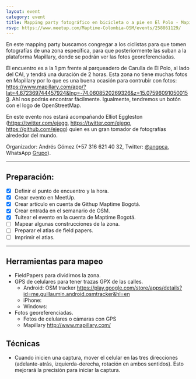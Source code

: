 ```yaml
---
layout: event
category: event
title: Mapping party fotográfico en bicicleta o a pie en El Polo - Mapillary
rsvp: https://www.meetup.com/Maptime-Colombia-OSM/events/258861129/
---
```


En este mapping party buscamos congregar a los ciclistas para que tomen fotografías de una zona específica, para que posteriormente las suban a la plataforma Mapillary, donde se podrán ver las fotos georeferenciadas.

El encuentro es a la 1 pm frente al parqueadero de Carulla de El Polo, al lado del CAI, y tendrá una duración de 2 horas.
Esta zona no tiene muchas fotos en Mapillary por lo que es una buena ocasión para contrubir con fotos: https://www.mapillary.com/app/?lat=4.672369744457924&lng=-74.0608520269326&z=15.075960910500159.
Ahí nos podrás encontrar fácilmente. Igualmente, tendremos un botón con el logo de OpenStreetMap.

En este evento nos estará acompañando Elliot Eggleston (https://twitter.com/ejegg, https://twitter.com/ejegg, https://github.com/ejegg) quien es un gran tomador de fotografías alrededor del mundo.

Organizador: Andrés Gómez (+57 316 621 40 32, Twitter: [@angoca](http://twitter.com/angoca),
WhatsApp [Grupo](https://chat.whatsapp.com/Gyf2l21dRsgD7l6083THUb)).

-----

## Preparación:

- [X] Definir el punto de encuentro y la hora.
- [X] Crear evento en MeetUp.
- [X] Crear artículo en cuenta de Githup Maptime Bogotá.
- [X] Crear entrada en el semanario de OSM.
- [X] Tuitear el evento en la cuenta de Maptime Bogotá.
- [ ] Mapear algunas construcciones de la zona.
- [ ] Preparar el atlas de field papers.
- [ ] Imprimir el atlas.

-----

## Herramientas para mapeo

* FieldPapers para dividirnos la zona.
* GPS de celulares para tener trazas GPX de las calles.
  * Android: OSM tracker https://play.google.com/store/apps/details?id=me.guillaumin.android.osmtracker&hl=en
  * iPhone:
  * Windows:
* Fotos georeferenciadas.
  * Fotos de celulares o cámaras con GPS
  * Mapillary http://www.mapillary.com/

## Técnicas

* Cuando inicien una captura, mover el celular en las tres direcciones (adelante-atrás, izquierda-derecha, rotación en ambos sentidos). Esto mejorará la precisión para iniciar la captura.
